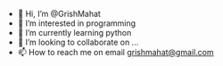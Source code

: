 - 👋 Hi, I’m @GrishMahat
- 👀 I’m interested in programming
- 🌱 I’m currently learning python
- 💞️ I’m looking to collaborate on ...
- 📫 How to reach me on email grishmahat@gmail.com

<!---
GrishMahat/GrishMahat is a ✨ special ✨ repository because its `README.md` (this file) appears on your GitHub profile.
You can click the Preview link to take a look at your changes.
--->
